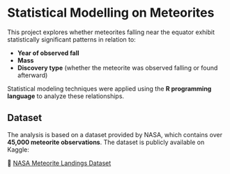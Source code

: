 # Statistical Modelling on Meteorites

This project explores whether meteorites falling near the equator exhibit statistically significant patterns in relation to:

- **Year of observed fall**
- **Mass**
- **Discovery type** (whether the meteorite was observed falling or found afterward)

Statistical modeling techniques were applied using the **R programming language** to analyze these relationships.

## Dataset

The analysis is based on a dataset provided by NASA, which contains over **45,000 meteorite observations**. The dataset is publicly available on Kaggle:

🔗 [NASA Meteorite Landings Dataset](https://www.kaggle.com/datasets/nasa/meteorite-landings)
